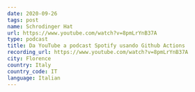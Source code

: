 ```yaml
---
date: 2020-09-26
tags: post
name: Schrodinger Hat
url: https://www.youtube.com/watch?v=8pmLrYnB37A
type: podcast
title: Da YouTube a podcast Spotify usando Github Actions
recording_url: https://www.youtube.com/watch?v=8pmLrYnB37A
city: Florence
country: Italy
country_code: IT
language: Italian
---
```

